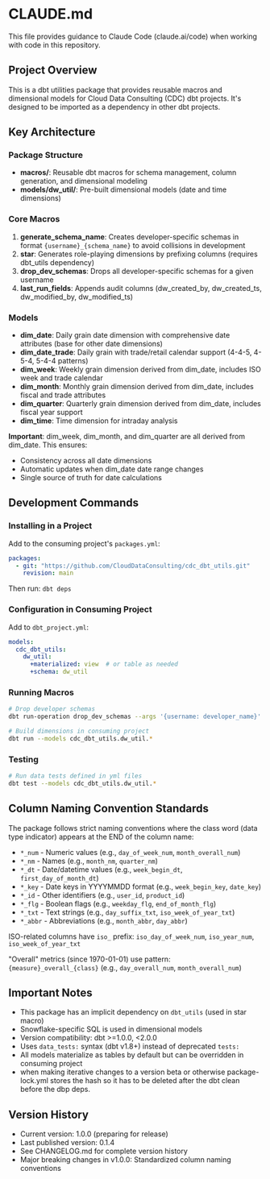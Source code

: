 # CLAUDE.md

This file provides guidance to Claude Code (claude.ai/code) when working with code in this repository.

## Project Overview

This is a dbt utilities package that provides reusable macros and dimensional models for Cloud Data Consulting (CDC) dbt projects. It's designed to be imported as a dependency in other dbt projects.

## Key Architecture

### Package Structure
- **macros/**: Reusable dbt macros for schema management, column generation, and dimensional modeling
- **models/dw_util/**: Pre-built dimensional models (date and time dimensions)

### Core Macros

1. **generate_schema_name**: Creates developer-specific schemas in format `{username}_{schema_name}` to avoid collisions in development
2. **star**: Generates role-playing dimensions by prefixing columns (requires dbt_utils dependency)
3. **drop_dev_schemas**: Drops all developer-specific schemas for a given username
4. **last_run_fields**: Appends audit columns (dw_created_by, dw_created_ts, dw_modified_by, dw_modified_ts)

### Models
- **dim_date**: Daily grain date dimension with comprehensive date attributes (base for other date dimensions)
- **dim_date_trade**: Daily grain with trade/retail calendar support (4-4-5, 4-5-4, 5-4-4 patterns)
- **dim_week**: Weekly grain dimension derived from dim_date, includes ISO week and trade calendar
- **dim_month**: Monthly grain dimension derived from dim_date, includes fiscal and trade attributes
- **dim_quarter**: Quarterly grain dimension derived from dim_date, includes fiscal year support
- **dim_time**: Time dimension for intraday analysis

**Important**: dim_week, dim_month, and dim_quarter are all derived from dim_date. This ensures:
- Consistency across all date dimensions
- Automatic updates when dim_date date range changes
- Single source of truth for date calculations

## Development Commands

### Installing in a Project
Add to the consuming project's `packages.yml`:
```yaml
packages:
  - git: "https://github.com/CloudDataConsulting/cdc_dbt_utils.git"
    revision: main
```

Then run: `dbt deps`

### Configuration in Consuming Project
Add to `dbt_project.yml`:
```yaml
models:
  cdc_dbt_utils:
    dw_util:
      +materialized: view  # or table as needed
      +schema: dw_util
```

### Running Macros
```bash
# Drop developer schemas
dbt run-operation drop_dev_schemas --args '{username: developer_name}'

# Build dimensions in consuming project
dbt run --models cdc_dbt_utils.dw_util.*
```

### Testing
```bash
# Run data tests defined in yml files
dbt test --models cdc_dbt_utils.dw_util.*
```

## Column Naming Convention Standards

The package follows strict naming conventions where the class word (data type indicator) appears at the END of the column name:
- `*_num` - Numeric values (e.g., `day_of_week_num`, `month_overall_num`)
- `*_nm` - Names (e.g., `month_nm`, `quarter_nm`)
- `*_dt` - Date/datetime values (e.g., `week_begin_dt`, `first_day_of_month_dt`)
- `*_key` - Date keys in YYYYMMDD format (e.g., `week_begin_key`, `date_key`)
- `*_id` - Other identifiers (e.g., `user_id`, `product_id`)
- `*_flg` - Boolean flags (e.g., `weekday_flg`, `end_of_month_flg`)
- `*_txt` - Text strings (e.g., `day_suffix_txt`, `iso_week_of_year_txt`)
- `*_abbr` - Abbreviations (e.g., `month_abbr`, `day_abbr`)

ISO-related columns have `iso_` prefix: `iso_day_of_week_num`, `iso_year_num`, `iso_week_of_year_txt`

"Overall" metrics (since 1970-01-01) use pattern: `{measure}_overall_{class}` (e.g., `day_overall_num`, `month_overall_num`)

## Important Notes

- This package has an implicit dependency on `dbt_utils` (used in star macro)
- Snowflake-specific SQL is used in dimensional models
- Version compatibility: dbt >=1.0.0, <2.0.0
- Uses `data_tests:` syntax (dbt v1.8+) instead of deprecated `tests:`
- All models materialize as tables by default but can be overridden in consuming project
- when making iterative changes to a version beta or otherwise package-lock.yml stores the hash so it has to be deleted after the dbt clean before the dbp deps.

## Version History
- Current version: 1.0.0 (preparing for release)
- Last published version: 0.1.4
- See CHANGELOG.md for complete version history
- Major breaking changes in v1.0.0: Standardized column naming conventions
